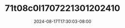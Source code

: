 --- 
title: "71t08c0l1707221301202410"
description: "streaming  video bokep 71t08c0l1707221301202410 premium full vidio new"
date: 2024-08-17T17:30:03-08:00
file_code: "5x43bqjq7poe"
draft: false
cover: "q9i5r7i7c3nkw3lg.jpg"
tags: ["indo", "bokep-indo", "bokep-viral", "bokep-ig"]
length: 65
fld_id: "1483856"
foldername: "Amelia"
categories: ["Amelia"]
views: 0
---